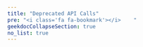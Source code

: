 ```yaml
---
title: "Deprecated API Calls"
pre: "<i class='fa fa-bookmark'></i>	"
geekdocCollapseSection: true
no_list: true
---
```


